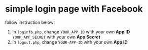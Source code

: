 # simple login page with Facebook

follow instruction below:
1. in ```loginfb.php```, change ```YOUR_APP_ID``` with your own **App ID**  
   ```YOUR_APP_SECRET``` with your own **App Secret**  
2. in ```logout.php```, change ```YOUR-APP-ID``` with your own **App ID**